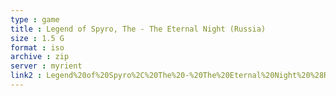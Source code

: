 ```yaml
---
type : game
title : Legend of Spyro, The - The Eternal Night (Russia)
size : 1.5 G
format : iso
archive : zip
server : myrient
link2 : Legend%20of%20Spyro%2C%20The%20-%20The%20Eternal%20Night%20%28Russia%29
---
```

